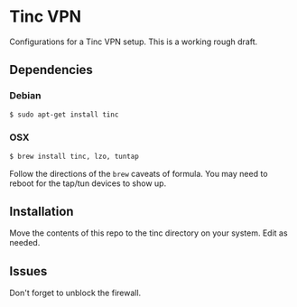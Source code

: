 # Tinc VPN
Configurations for a Tinc VPN setup. This is a working rough draft.

## Dependencies
### Debian
```bash
$ sudo apt-get install tinc
```

### OSX
```bash
$ brew install tinc, lzo, tuntap
```
Follow the directions of the `brew` caveats of formula.
You may need to reboot for the tap/tun devices to show up.

## Installation
Move the contents of this repo to the tinc directory on your system.
Edit as needed.

## Issues
Don't forget to unblock the firewall.
